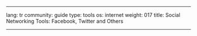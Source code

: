 

---

lang: tr
community: guide
type: tools
os: internet
weight: 017
title: Social Networking Tools: Facebook, Twitter and Others

---

<stub>

